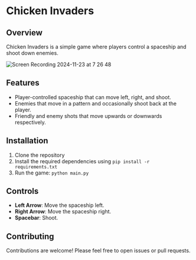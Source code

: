 # Chicken Invaders

## Overview
Chicken Invaders is a simple game where players control a spaceship and shoot down enemies.

![Screen Recording 2024-11-23 at 7 26 48](https://github.com/user-attachments/assets/055a5930-f6ba-4fee-8232-42381c1d2ba6)

## Features
- Player-controlled spaceship that can move left, right, and shoot.
- Enemies that move in a pattern and occasionally shoot back at the player.
- Friendly and enemy shots that move upwards or downwards respectively.

## Installation
1. Clone the repository
2. Install the required dependencies using `pip install -r requirements.txt`
3. Run the game: `python main.py`

## Controls
- **Left Arrow**: Move the spaceship left.
- **Right Arrow**: Move the spaceship right.
- **Spacebar**: Shoot.

## Contributing
Contributions are welcome! Please feel free to open issues or pull requests.
